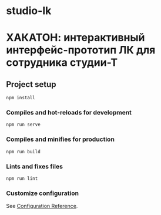 # studio-lk
# ХАКАТОН: интерактивный интерфейс-прототип ЛК для сотрудника студии-Т

## Project setup
```
npm install
```

### Compiles and hot-reloads for development
```
npm run serve
```

### Compiles and minifies for production
```
npm run build
```

### Lints and fixes files
```
npm run lint
```

### Customize configuration
See [Configuration Reference](https://cli.vuejs.org/config/).
